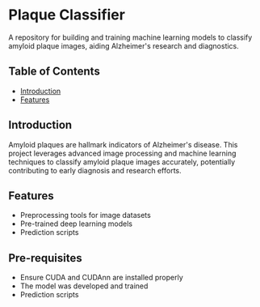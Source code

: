 # Plaque Classifier

A repository for building and training machine learning models to classify amyloid plaque images, aiding Alzheimer's research and diagnostics.

## Table of Contents
- [Introduction](#introduction)
- [Features](#features)

## Introduction
Amyloid plaques are hallmark indicators of Alzheimer's disease. This project leverages advanced image processing and machine learning techniques to classify amyloid plaque images accurately, potentially contributing to early diagnosis and research efforts.

## Features
- Preprocessing tools for image datasets
- Pre-trained deep learning models
- Prediction scripts

## Pre-requisites
- Ensure CUDA and CUDAnn are installed properly
- The model was developed and trained 
- Prediction scripts
